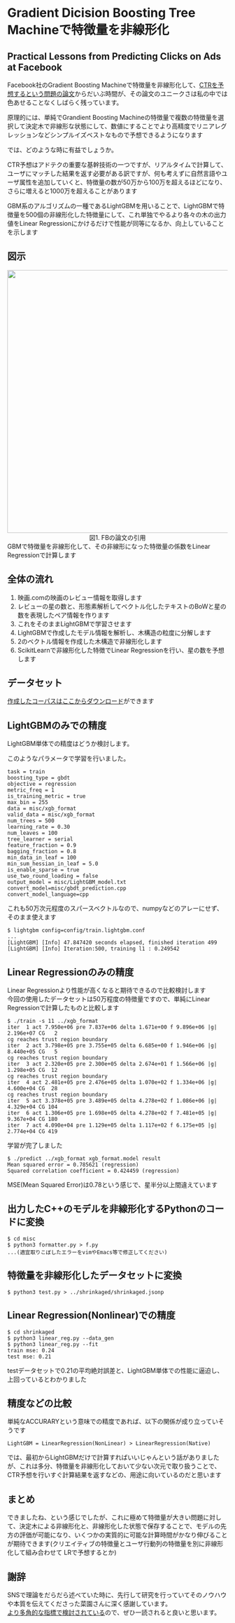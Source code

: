 
# Gradient Dicision Boosting Tree Machineで特徴量を非線形化

## Practical Lessons from Predicting Clicks on Ads at Facebook
Facebook社のGradient Boosting Machineで特徴量を非線形化して、[CTRを予想するという問題の論文](http://quinonero.net/Publications/predicting-clicks-facebook.pdf)からだいぶ時間が、その論文のユニークさは私の中では色あせることなくしばらく残っています。  

原理的には、単純でGrandient Boosting Machineの特徴量で複数の特徴量を選択して決定木で非線形な状態にして、数値にすることでより高精度でリニアレグレッションなどシンプルイズベストなもので予想できるようになります  

では、どのような時に有益でしょうか。  

CTR予想はアドテクの重要な基幹技術の一つですが、リアルタイムで計算して、ユーザにマッチした結果を返す必要がある訳ですが、何も考えずに自然言語やユーザ属性を追加していくと、特徴量の数が50万から100万を超えるほどになり、さらに増えると1000万を超えることがあります  

GBM系のアルゴリズムの一種であるLightGBMを用いることで、LightGBMで特徴量を500個の非線形化した特徴量にして、これ単独でやるより各々の木の出力値をLinear Regressionにかけるだけで性能が同等になるか、向上していることを示します　　　


## 図示
<div align="center">
  <img width="600px" src="https://user-images.githubusercontent.com/4949982/32472819-d152591a-c3a7-11e7-8584-bdabd95730b7.png">
</div>
<div align="center"> 図1. FBの論文の引用 </div>
GBMで特徴量を非線形化して、その非線形になった特徴量の係数をLinear Regressionで計算します

## 全体の流れ
1. 映画.comの映画のレビュー情報を取得します  
2. レビューの星の数と、形態素解析してベクトル化したテキストのBoWと星の数を表現したペア情報を作ります
3. これをそのままLightGBMで学習させます  
4. LightGBMで作成したモデル情報を解析し、木構造の粒度に分解します
5. 2のベクトル情報を作成した木構造で非線形化します
6. ScikitLearnで非線形化した特徴でLinear Regressionを行い、星の数を予想します　

## データセット
[作成したコーパスはここからダウンロード](https://www.dropbox.com/s/t9jitxtdv1znkql/reviews.json?dl=0)ができます


## LightGBMのみでの精度
LightGBM単体での精度はどうか検討します。  

このようなパラメータで学習を行いました。
```console
task = train
boosting_type = gbdt
objective = regression
metric_freq = 1
is_training_metric = true
max_bin = 255
data = misc/xgb_format
valid_data = misc/xgb_format
num_trees = 500
learning_rate = 0.30
num_leaves = 100
tree_learner = serial
feature_fraction = 0.9
bagging_fraction = 0.8
min_data_in_leaf = 100
min_sum_hessian_in_leaf = 5.0
is_enable_sparse = true
use_two_round_loading = false
output_model = misc/LightGBM_model.txt
convert_model=misc/gbdt_prediction.cpp
convert_model_language=cpp
```

これも50万次元程度のスパースベクトルなので、numpyなどのアレーにせず、そのまま使えます  

```console
$ lightgbm config=config/train.lightgbm.conf  
...
[LightGBM] [Info] 47.847420 seconds elapsed, finished iteration 499
[LightGBM] [Info] Iteration:500, training l1 : 0.249542
```

## Linear Regressionのみの精度
Linear Regressionより性能が高くなると期待できるので比較検討します  
今回の使用したデータセットは50万程度の特徴量ですので、単純にLinear Regressionで計算したものと比較します  
```console
$ ./train -s 11 ../xgb_format 
iter  1 act 7.950e+06 pre 7.837e+06 delta 1.671e+00 f 9.896e+06 |g| 2.196e+07 CG   2
cg reaches trust region boundary
iter  2 act 3.798e+05 pre 3.755e+05 delta 6.685e+00 f 1.946e+06 |g| 8.440e+05 CG   5
cg reaches trust region boundary
iter  3 act 2.320e+05 pre 2.300e+05 delta 2.674e+01 f 1.566e+06 |g| 1.298e+05 CG  12
cg reaches trust region boundary
iter  4 act 2.481e+05 pre 2.476e+05 delta 1.070e+02 f 1.334e+06 |g| 4.600e+04 CG  28
cg reaches trust region boundary
iter  5 act 3.378e+05 pre 3.489e+05 delta 4.278e+02 f 1.086e+06 |g| 4.329e+04 CG 104
iter  6 act 1.306e+05 pre 1.698e+05 delta 4.278e+02 f 7.481e+05 |g| 9.367e+04 CG 180
iter  7 act 4.090e+04 pre 1.129e+05 delta 1.117e+02 f 6.175e+05 |g| 2.774e+04 CG 419
```
学習が完了しました
```console
$ ./predict ../xgb_format xgb_format.model result
Mean squared error = 0.785621 (regression)
Squared correlation coefficient = 0.424459 (regression)
```
MSE(Mean Squared Error)は0.78という感じで、星半分以上間違えています

## 出力したC++のモデルを非線形化するPythonのコードに変換
```console
$ cd misc
$ python3 formatter.py > f.py
...(適宜取りこぼしたエラーをvimやEmacs等で修正してください)
```

## 特徴量を非線形化したデータセットに変換
```console
$ python3 test.py > ../shrinkaged/shrinkaged.jsonp
```

## Linear Regression(Nonlinear)での精度
```console
$ cd shrinkaged
$ python3 linear_reg.py --data_gen
$ python3 linear_reg.py --fit
train mse: 0.24
test mse: 0.21
```
testデータセットで0.21の平均絶対誤差と、LightGBM単体での性能に逼迫し、上回っているとわかりました  

## 精度などの比較
単純なACCURARYという意味での精度であれば、以下の関係が成り立っていそうです
```
LightGBM = LinearRegression(NonLinear) > LinearRegression(Native)
```
では、最初からLightGBMだけで計算すればいいじゃんという話がありましたが、これは多分、特徴量を非線形化しておいて少ない次元で取り扱うことで、CTR予想を行いすぐ計算結果を返すなどの、用途に向いているのだと思います

## まとめ
できましたね、という感じでしたが、これに極めて特徴量が大きい問題に対して、決定木による非線形化と、非線形化した状態で保存することで、モデルの先方の評価が可能になり、いくつかの実質的に可能な計算時間がかなり伸びることが期待できます(クリエイティブの特徴量とユーザ行動列の特徴量を別に非線形化して組み合わせて
LRで予想するとか)  

## 謝辞
SNSで理論をだらだら述べていた時に、先行して研究を行っていてそのノウハウや本質を伝えてくださった菜園さんに深く感謝しています。  
[より多角的な指標で検討されている](https://qiita.com/Quasi-quant2010/items/a30980bd650deff509b4)ので、ぜひ一読されると良いと思います。
